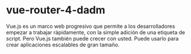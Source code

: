 # vue-router-4-dadm
Vue.js es un marco web progresivo que permite a los desarrolladores empezar a trabajar rápidamente, con la simple adición de una etiqueta de script. Pero Vue.js también puede crecer con usted. Puede usarlo para crear aplicaciones escalables de gran tamaño.

